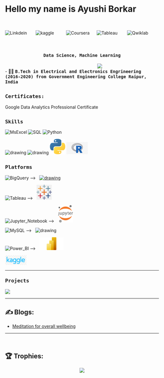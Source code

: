 # Hello my name is Ayushi Borkar
<br><br>
<a href="https://www.linkedin.com/in/ayushi-borkar-387a52168">
  <img align="left" alt="Linkdein" width="100px" src="https://img.shields.io/badge/Linkedin-0A66C2?style=for-the-badge&logo=Linkedin&logoColor=white" />
</a>
<a href="https://www.kaggle.com/ayushiborkar">
  <img align="left" alt="kaggle" width="100px" src="https://img.shields.io/badge/kaggle-E4405F?style=for-the-badge&logo=kaggle&logoColor=white" />
</a>
<a href="https://www.coursera.org/user/4595ed35a2170f3fa593b2fbd2cfe252">
  <img align="left" alt="Coursera" width="100px" src="https://img.shields.io/badge/Coursera-0056D2?style=for-the-badge&logo=Coursera&logoColor=white" />
</a>
<a href="https://public.tableau.com/app/profile/ayushi5056/vizzes">
  <img align="left" alt="Tableau" width="100px" src="https://img.shields.io/badge/Tableau-E4405F?style=for-the-badge&logo=tableau&logoColor=white" />
</a>
<a href="https://www.cloudskillsboost.google/public_profiles/8cafa979-ec4b-4ade-b1db-dad4e6b58094">
  <img align="left" alt="Qwiklab" width="100px" src="https://img.shields.io/badge/Qwiklabs-F5CD0E?style=for-the-badge&logo=Qwiklabs&logoColor=black" />
</a>
<br><br>

# <p align="center"><h4 align="center"><samp> Data Science, Machine Learning </samp></h4></p>

<div>
  <img align="right" src="https://github.com/ayushiborkar/ayushiborkar/blob/main/data_scene.gif" width="40%"/>
  <br>
- 👨‍🎓 <samp><b>B.Tech in Electrical and Electronics Engrineering (2016-2020) from Government Engineering College Raipur, India</b>
</div>

##

<div>
<h3><b><samp>Certificates:</samp></b></h3>
Google Data Analytics Professional Certificate 
</div>

##
<h3><b><samp>Skills</samp></b></h3>

![MsExcel](https://img.shields.io/badge/MsExcel-4479A1?style=flat-square&logo=MsExcel&logoColor=white)
![SQL](https://img.shields.io/badge/SQL-3776AB?style=flat-square&logo=SQL&logoColor=white)
![Python](https://img.shields.io/badge/Python-3776AB?style=flat-square&logo=Python&logoColor=white)

<span> 
<img src="https://github.com/ayushiborkar/ayushiborkar/blob/main/images/ms-excel.png" alt="drawing" width="50"/>
<img src="https://github.com/ayushiborkar/ayushiborkar/blob/main/images/sql.png" alt="drawing" width="50"/>
<img src="https://github.com/ayushiborkar/ayu/blob/main/images/python-5.svg" alt="drawing" width="50"/>
<img src="https://github.com/ayushiborkar/ayu/blob/main/images/r-lang.jpg" alt="drawing" width="70"/>
  </span>

  ##
  <h3><b><samp>Platforms</samp></b></h3>
  
  ![BigQuery](https://img.shields.io/badge/Bigquery-4285F4?style=flat-square&logo=Bigquery&logoColor=white)
  --> &nbsp; <a href="https://www.cloudskillsboost.google/public_profiles/8cafa979-ec4b-4ade-b1db-dad4e6b58094">
      <img src="https://github.com/ayushiborkar/ayushiborkar/blob/main/images/google-cloud-1.svg" alt="drawing" width="50"/>
      </a>
      
  ![Tableau](https://img.shields.io/badge/Tableau-4285F4?style=flat-square&logo=Tableau&logoColor=white) 
  --> &nbsp; <a href="https://public.tableau.com/app/profile/ayushi5056/vizzes">
      <img src="https://github.com/ayushiborkar/ayu/blob/main/images/tableau.png" alt="drawing" width="50"/>
      </a>

  ![Jupyter_Notebook](https://img.shields.io/badge/Jupyter_Notebook-007ACC?style=flat-square&logo=Jupyter-Notebook&logoColor=white)
  --> &nbsp; <a>
      <img src="https://github.com/ayushiborkar/ayu/blob/main/images/Jupyter_logo.png" alt="drawing" width="50"/>
      </a>
 
  ![MySQL](https://img.shields.io/badge/MySQL-4479A1?style=flat-square&logo=MySQL&logoColor=white)
  --> &nbsp; <a>
     <img src="https://github.com/ayushiborkar/ayushiborkar/blob/main/images/mysql-6.svg" alt="drawing" width="50"/>
     </a>
     
  ![Power_BI](https://img.shields.io/badge/Power_BI-4479A1?style=flat-square&logo=Power-BI&logoColor=white)
  --> &nbsp; <a>
      <img src="https://github.com/ayushiborkar/ayu/blob/main/images/powerbi.png" alt="drawing" width="80"/>
      </a>
      
  <span>
<a href="https://www.kaggle.com/ayushiborkar"> 
  <img src="https://github.com/ayushiborkar/ayu/blob/main/images/kaggle.png" alt="drawing" width="70"/>
</a>
  </span>
  <hr>
  
  <h3><b><samp>Projects</samp></b></h3>
 
  <span>
<a href="https://github.com/ayushiborkar/statistics">
  <img align="center" src="https://github-readme-stats.vercel.app/api/pin/?username=ayushiborkar&repo=statistics" />
</a>
  </span>

  <hr>
  
## ✍️ Blogs: 
<!-- BLOG-POST-LIST:START -->
- [Meditation for overall wellbeing](https://wisdomofeast.wordpress.com/)
<!-- BLOG-POST-LIST:END --> 

<hr> 

<br>

## 🏆 Trophies:
<p align="center">
<a href="https://github.com/ryo-ma/github-profile-trophy">
  <img width=800 src="https://github-profile-trophy.vercel.app/?username=ayushiborkar&column=8&theme=onedark&no-frame=true&no-bg=true"/>
</a>
</p>
